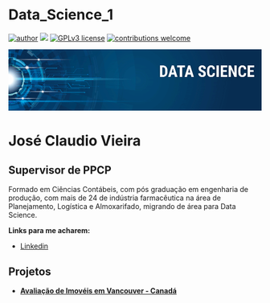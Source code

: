 # Data_Science_1

[![author](https://img.shields.io/badge/author-Jose*Claudio*Vieira-red.svg)](www.linkedin.com/in/jose-claudio-vieira) [![](https://img.shields.io/badge/python-3.7+-blue.svg)](https://www.python.org/downloads/release/python-365/) [![GPLv3 license](https://img.shields.io/badge/License-GPLv3-blue.svg)](http://perso.crans.org/besson/LICENSE.html) [![contributions welcome](https://img.shields.io/badge/contributions-welcome-brightgreen.svg?style=flat)](https://github.com/vieirajclaudio/portfolio/issues)


<p align="center">
  <img src="banner.png" >
</p>

# José Claudio Vieira
## Supervisor de PPCP

Formado em Ciências Contábeis, com pós graduação em engenharia de produção, com mais de 24 de indústria farmacêutica na área de Planejamento, Logística e Almoxarifado, migrando de área para Data Science.

**Links para me acharem:**
* [Linkedin](www.linkedin.com/in/jose-claudio-vieira/)

## Projetos

* **[Avaliação de Imovéis em Vancouver - Canadá](http://bit.ly/3XxJxV0)**
